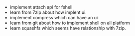 * implement attach api for fshell
* learn from 7zip about how implent ui.
* implement compress which can have an ui
* learn from git about how to implement shell on all platform
* learn squashfs which seems have relationship with 7zip.
